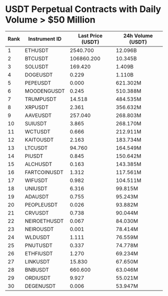 # USDT Perpetual Contracts with Daily Volume > $50 Million

| Rank | Instrument ID | Last Price (USDT) | 24h Volume (USDT) |
|------|---------------|-------------------|-------------------|
| 1 | ETHUSDT | 2540.700 | 12.096B |
| 2 | BTCUSDT | 106860.200 | 10.345B |
| 3 | SOLUSDT | 169.420 | 1.409B |
| 4 | DOGEUSDT | 0.229 | 1.110B |
| 5 | PEPEUSDT | 0.000 | 621.302M |
| 6 | MOODENGUSDT | 0.245 | 510.388M |
| 7 | TRUMPUSDT | 14.518 | 484.535M |
| 8 | XRPUSDT | 2.361 | 356.632M |
| 9 | AAVEUSDT | 257.040 | 268.803M |
| 10 | SUIUSDT | 3.865 | 268.170M |
| 11 | WCTUSDT | 0.666 | 212.911M |
| 12 | KAITOUSDT | 2.163 | 183.734M |
| 13 | LTCUSDT | 94.760 | 164.549M |
| 14 | PIUSDT | 0.845 | 150.642M |
| 15 | ALCHUSDT | 0.163 | 143.385M |
| 16 | FARTCOINUSDT | 1.312 | 117.561M |
| 17 | WIFUSDT | 0.982 | 104.511M |
| 18 | UNIUSDT | 6.316 | 99.815M |
| 19 | ADAUSDT | 0.755 | 95.243M |
| 20 | PEOPLEUSDT | 0.026 | 93.882M |
| 21 | CRVUSDT | 0.738 | 90.044M |
| 22 | NEIROETHUSDT | 0.067 | 84.030M |
| 23 | NEIROUSDT | 0.001 | 78.414M |
| 24 | WLDUSDT | 1.111 | 76.559M |
| 25 | PNUTUSDT | 0.337 | 74.778M |
| 26 | ETHFIUSDT | 1.270 | 69.234M |
| 27 | LINKUSDT | 15.830 | 67.650M |
| 28 | BNBUSDT | 660.600 | 63.046M |
| 29 | ORDIUSDT | 9.927 | 55.021M |
| 30 | DEGENUSDT | 0.006 | 53.947M |
